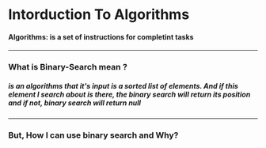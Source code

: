 # Intorduction To Algorithms

#### Algorithms: is a set of instructions for completint tasks

-------

### What is Binary-Search mean ?
##### is an algorithms that it's input is a sorted list of elements. And if this element I search about is there, the binary search will return its position and if not, binary search will return null  

-------
### But, How I can use binary search and Why?
##### 
